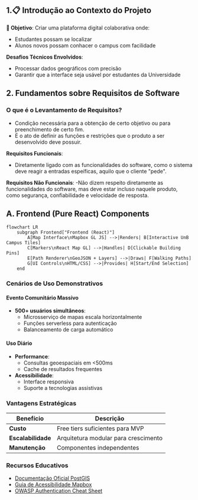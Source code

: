 
## 1.📋 Introdução ao Contexto do Projeto

**🎯 Objetivo**: Criar uma plataforma digital colaborativa onde:
- Estudantes possam se localizar
- Alunos novos possam conhacer o campus com facilidade


**Desafios Técnicos Envolvidos**:
- Processar dados geográficos com precisão
- Garantir que a interface seja usável por estudantes da Universidade 

## 2. Fundamentos sobre Requisitos de Software

### O que é o Levantamento de Requisitos?
- Condição necessária para a obtenção de certo objetivo ou para preenchimento de certo fim.
- É o ato de definir as funções e restrições que o produto a ser desenvolvido deve possuir.



**Requisitos Funcionais**: 
- Diretamente ligado com as funcionalidades do software, como o sistema deve reagir a entradas espeíficas, aquilo que o cliente "pede".

**Requisitos Não Funcionais**:
-Não dizem respeito diretamente as funcionalidades do software, mas deve estar incluso naquele produto, como segurança, confiabilidade e velocidade de resposta.


## A. Frontend (Pure React) Components

```mermaid
flowchart LR
    subgraph Frontend["Frontend (React)"]
        A[Map Interface\nMapbox GL JS] -->|Renders| B[Interactive UnB Campus Tiles]
        C[Markers\nReact Map GL] -->|Handles| D[Clickable Building Pins]
        E[Path Renderer\nGeoJSON + Layers] -->|Draws| F[Walking Paths]
        G[UI Controls\nHTML/CSS] -->|Provides| H[Start/End Selection]
    end
```


### Cenários de Uso Demonstrativos

#### Evento Comunitário Massivo
- **500+ usuários simultâneos**:
  - Microsserviço de mapas escala horizontalmente
  - Funções serverless para autenticação
  - Balanceamento de carga automático

#### Uso Diário
- **Performance**:
  - Consultas geoespaciais em <500ms
  - Cache de resultados frequentes
- **Acessibilidade**:
  - Interface responsiva
  - Suporte a tecnologias assistivas

### Vantagens Estratégicas
| Benefício         | Descrição                                  |
|-------------------|--------------------------------------------|
| **Custo**         | Free tiers suficientes para MVP            |
| **Escalabilidade**| Arquitetura modular para crescimento       |
| **Manutenção**    | Componentes independentes                  |


### Recursos Educativos
- [Documentação Oficial PostGIS](https://postgis.net/docs/)
- [Guia de Acessibilidade Mapbox](https://docs.mapbox.com/help/tutorials/accessible-maps/)
- [OWASP Authentication Cheat Sheet](https://cheatsheetseries.owasp.org/cheatsheets/Authentication_Cheat_Sheet.html)
